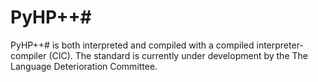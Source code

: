 # PyHP++#

PyHP++# is both interpreted and compiled with a compiled interpreter-compiler (CIC). The standard is currently under development by the The Language Deterioration Committee.
